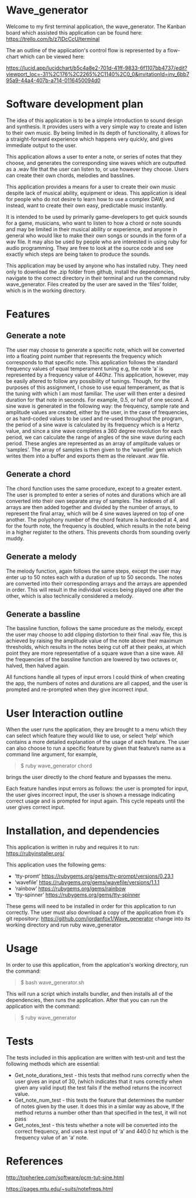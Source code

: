 # Wave_generator

Welcome to my first terminal application, the wave_generator. The Kanban board which assisted this application can be found here: https://trello.com/b/z7IDcCcU/terminal

The an outline of the application's control flow is represented by a flow-chart which can be viewed here:

https://lucid.app/lucidchart/b5c4a8e2-701d-41ff-9833-6f1107bb4737/edit?viewport_loc=-31%2C176%2C2265%2C1140%2C0_0&invitationId=inv_6bb795a9-44a4-407b-a714-0116450094d0


# Software development plan

The idea of this application is to be a simple introduction to sound design and synthesis. It provides users with a very simple way to create and listen to their own music. By being limited in its depth of functionality, it allows for a straight-forward experience which happens very quickly, and gives immediate output to the user.

This application allows a user to enter a note, or series of notes that they choose, and generates the corresponding sine waves which are outputted as a .wav file that the user can listen to, or use however they choose. Users can create their own chords, melodies and basslines.

This application provides a means for a user to create their own music despite lack of musical ability, equipment or ideas. This application is ideal for people who do not desire to learn how to use a complex DAW, and instead, want to create their own easy, predictable music instantly.  

It is intended to be used by primarily game-developers to get quick sounds for a game, musicians, who want to listen to how a chord or note sounds and may be limited in their musical ability or experience, and anyone in general who would like to make their own songs or sounds in the form of a wav file. It may also be used by people who are interested in using ruby for audio programming. They are free to look at the source code and see exactly which steps are being taken to produce the sounds.

This application may be used by anyone who has installed ruby. They need only to download the .zip folder from github, install the dependencies, navigate to the correct directory in their terminal and run the command ruby wave_generator. Files created by the user are saved in the ‘files’ folder, which is in the working directory.

# Features

## Generate a note

The user may choose to generate a specific note, which will be converted into a floating point number that represents the frequency which corresponds to that specific note. This application follows the standard frequency values of equal temperament tuning e.g, the note ‘a’ is represented by a frequency value of 440hz. This application, however, may be easily altered to follow any possibility of tunings. Though, for the purposes of this assignment, I chose to use equal temperament, as that is the tuning with which I am most familiar. The user will then enter a desired duration for that note in seconds. For example, 0.5, or half of one second. 
A sine wave is generated in the following way: the frequency, sample rate and amplitude values are created, either by the user, in the case of frequencies, or as hard-coded values to be used and re-used throughout the program, the period of a sine wave is calculated by its frequency which is a Hertz value, and since a sine wave completes a 360 degree revolution for each period, we can calculate the range of angles of the sine wave during each period. These angles are represented as an array of amplitude values or ‘samples’.
The array of samples is then given to the ‘wavefile’ gem which writes them into a buffer and exports them as the relevant .wav file.

## Generate a chord
The chord function uses the same procedure, except to a greater extent. The user is prompted to enter a series of notes and durations which are all converted into their own separate array of samples. The indexes of all arrays are then added together and divided by the number of arrays, to represent the final array, which will be 4 sine waves layered on top of one another. The polyphony number of the chord feature is hardcoded at 4, and for the fourth note, the frequency is doubled, which results in the note being in a higher register to the others. This prevents chords from sounding overly muddy.

## Generate a melody

The melody function, again follows the same steps, except the user may enter up to 50 notes each with a duration of up to 50 seconds. The notes are converted into their corresponding arrays and the arrays are appended in order. This will result in the individual voices being played one after the other, which is also technically considered a melody.

## Generate a bassline

The bassline function, follows the same procedure as the melody, except the user may choose to add clipping distortion to their final .wav file, this is achieved by raising the amplitude value of the note above their maximum thresholds, which results in the notes being cut off at their peaks, at which point they are more representative of a square wave than a sine wave. All the frequencies of the bassline function are lowered by two octaves or, halved, then halved again.

All functions handle all types of input errors I could think of when creating the app, the numbers of notes and durations are all capped, and the user is prompted and re-prompted when they give incorrect input.

# User Interaction outline

When the user runs the application, they are brought to a menu which they can select which feature they would like to use, or select ‘help’ which contains a more detailed explanation of the usage of each feature. The user can also choose to run a specific feature by given that feature’s name as a command line argument, for example, 
>$ ruby wave_generator chord

brings the user directly to the chord feature and bypasses the menu.

Each feature handles input errors as follows: the user is prompted for input, the user gives incorrect input, the user is shown a message indicating correct usage and is prompted for input again. This cycle repeats until the user gives correct input.

# Installation, and dependencies

This application is written in ruby and requires it to run: https://rubyinstaller.org/

This application uses the following gems:
- ‘tty-promt’ https://rubygems.org/gems/tty-prompt/versions/0.23.1
- ‘wavefile’ https://rubygems.org/gems/wavefile/versions/1.1.1
- ‘rainbow’ https://rubygems.org/gems/rainbow
- ‘tty-spinner’ https://rubygems.org/gems/tty-spinner

These gems will need to be installed in order for this application to run correctly. The user must also download a copy of the application from it’s git repository:
https://github.com/jordanfox1/Wave_generator
change into its working directory and run ruby wave_generator

# Usage

In order to use this application, from the applcation's working directory, run the command:
>$ bash wave_generator.sh

This will run a script which installs bundler, and then installs all of the dependencies, then runs the application. After that you can run the application with the command:
>$ ruby wave_generator


# Tests

The tests included in this application are written with test-unit and test the following methods which are essential:
* Get_note_durations_test - this tests that method runs correctly when the user gives an input of 30, (which indicates that it runs correctly when given any valid input) the test fails if the method returns the incorrect value.
* Get_note_num_test - this tests the feature that determines the number of notes given by the user. It does this in a similar way as above, If the method returns a number other than that specified in the test, it will not pass
* Get_notes_test - this tests whether a note will be converted into the correct frequency, and uses a test input of ‘a’ and 440.0 hz which is the frequency value of an ‘a’ note.

# References

http://topherlee.com/software/pcm-tut-sine.html

https://pages.mtu.edu/~suits/notefreqs.html
